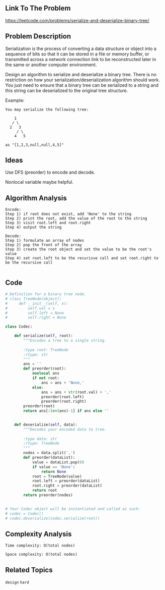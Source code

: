 ## Link To The Problem 
https://leetcode.com/problems/serialize-and-deserialize-binary-tree/

## Problem Description
Serialization is the process of converting a data structure or object into a sequence of bits so that it can be stored in a file or memory buffer, or transmitted across a network connection link to be reconstructed later in the same or another computer environment.

Design an algorithm to serialize and deserialize a binary tree. There is no restriction on how your serialization/deserialization algorithm should work. You just need to ensure that a binary tree can be serialized to a string and this string can be deserialized to the original tree structure.

Example: 
```
You may serialize the following tree:

    1
   / \
  2   3
     / \
    4   5

as "[1,2,3,null,null,4,5]"
```
## Ideas

Use DFS (preorder) to encode and decode.

Nonlocal variable maybe helpful.

## Algorithm Analysis
```
Encode:
Step 1) if root does not exist, add 'None' to the string
Step 2) print the root, add the value of the root to the string
Step 3) visit root.left and root.right
Step 4) output the string

Decode:
Step 1) formulate an array of nodes
Step 2) pop the front of the array
Step 3) create the root object and set the value to be the root's value
Step 4) set root.left to be the recurisve call and set root.right to be the recursive call
  
```
## Code
```py
# Definition for a binary tree node.
# class TreeNode(object):
#     def __init__(self, x):
#         self.val = x
#         self.left = None
#         self.right = None

class Codec:

    def serialize(self, root):
        """Encodes a tree to a single string.
        
        :type root: TreeNode
        :rtype: str
        """
        ans = ''
        def preorder(root):
            nonlocal ans 
            if not root:
                ans = ans + 'None,'
            else:
                ans = ans + str(root.val) + ','
                preorder(root.left)
                preorder(root.right)
        preorder(root)
        return ans[:len(ans)-1] if ans else ''
        

    def deserialize(self, data):
        """Decodes your encoded data to tree.
        
        :type data: str
        :rtype: TreeNode
        """
        nodes = data.split(',')
        def preorder(dataList):
            value = dataList.pop(0)
            if value == 'None':
                return None
            root = TreeNode(value)
            root.left = preorder(dataList)
            root.right = preorder(dataList)
            return root
        return preorder(nodes)
        

# Your Codec object will be instantiated and called as such:
# codec = Codec()
# codec.deserialize(codec.serialize(root))
```

## Complexity Analysis
```
Time complexity: O(total nodes)

Space complexity: O(total nodes)
```
## Related Topics
```design``` ```hard```




